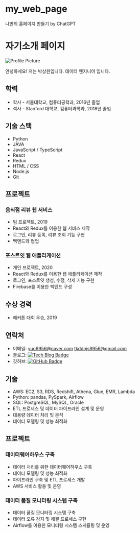 # my_web_page
나만의 홈페이지 만들기 by ChatGPT
 
 # 자기소개 페이지

![Profile Picture](https://search.pstatic.net/common/?src=http%3A%2F%2Fblogfiles.naver.net%2FMjAyMzAyMjhfODMg%2FMDAxNjc3NTc3OTEwOTgz.OtIchNRtq36XScUou3qDImm-Fl-Sd_vOMraeIizwJdIg.FC_hCqD9-37daHW8N2RvZCTtjoIg4rwEYAWSKMx35J4g.JPEG.tngo1007%2F%25BD%25BA%25C6%25C4%25C0%25CC%25C6%25D0%25B9%25D0%25B8%25AE-001_%252811%2529.jpg&type=sc960_832)

안녕하세요! 저는 박상원입니다. 데이터 엔지니어 입니다.

## 학력

- 학사 - 서울대학교, 컴퓨터공학과, 2016년 졸업
- 석사 - Stanford 대학교, 컴퓨터과학과, 2018년 졸업

## 기술 스택

- Python
- JAVA
- JavaScript / TypeScript
- React
- Redux
- HTML / CSS
- Node.js
- Git

## 프로젝트

### 음식점 리뷰 웹 서비스

- 팀 프로젝트, 2019
- React와 Redux를 이용한 웹 서비스 제작
- 로그인, 리뷰 등록, 리뷰 조회 기능 구현
- 백엔드와 협업

### 포스트잇 웹 애플리케이션

- 개인 프로젝트, 2020
- React와 Redux를 이용한 웹 애플리케이션 제작
- 로그인, 포스트잇 생성, 수정, 삭제 기능 구현
- Firebase를 이용한 백엔드 구성

## 수상 경력

- 해커톤 대회 우승, 2019

## 연락처

- 이메일: yuo9956@naver.com 
         tkddnjs9956@gmail.com
- 블로그: [![Tech Blog Badge](https://img.shields.io/badge/-Tech%20Blog-black?style=flat-square&logo=github&logoColor=white&link=https://github.com/honggildong)](https://github.com/honggildong)
- 깃허브: [![GitHub Badge](https://img.shields.io/badge/-GitHub-black?style=flat-square&logo=github&logoColor=white&link=https://github.com/honggildong)](https://github.com/sangwonsszz)

## 기술

- AWS: EC2, S3, RDS, Redshift, Athena, Glue, EMR, Lambda
- Python: pandas, PySpark, Airflow
- SQL: PostgreSQL, MySQL, Oracle
- ETL 프로세스 및 데이터 파이프라인 설계 및 운영
- 대용량 데이터 처리 및 분석
- 데이터 모델링 및 성능 최적화

## 프로젝트

### 데이터웨어하우스 구축

- 데이터 처리를 위한 데이터웨어하우스 구축
- 데이터 모델링 및 성능 최적화
- 파이프라인 구축 및 ETL 프로세스 개발
- AWS 서비스 활용 및 운영

### 데이터 품질 모니터링 시스템 구축

- 데이터 품질 모니터링 시스템 구축
- 데이터 오류 감지 및 해결 프로세스 구현
- Airflow를 이용한 모니터링 시스템 스케쥴링 및 운영
